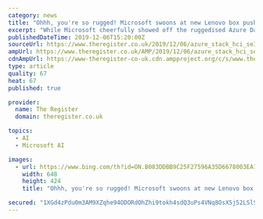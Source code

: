 ```yaml
---
category: news
title: "Ohhh, you're so rugged! Microsoft swoons at new Lenovo box pushing Azure to the edge"
excerpt: "While Microsoft cheerfully showed off the ruggedised Azure Data Box Edge back in October, replete with on-board FPGA to for machine learning, Lenovo's relatively petite 40mm x 215mm x 376mm ThinkSystem SE350 is small enough to be bolted to a wall or stuck on a shelf while doing a good deal more work. Azure Stack HCI is all about virtualized ..."
publishedDateTime: 2019-12-06T15:20:00Z
sourceUrl: https://www.theregister.co.uk/2019/12/06/azure_stack_hci_se350/
ampUrl: https://www.theregister.co.uk/AMP/2019/12/06/azure_stack_hci_se350/
cdnAmpUrl: https://www-theregister-co-uk.cdn.ampproject.org/c/s/www.theregister.co.uk/AMP/2019/12/06/azure_stack_hci_se350/
type: article
quality: 67
heat: 67
published: true

provider:
  name: The Register
  domain: theregister.co.uk

topics:
  - AI
  - Microsoft AI

images:
  - url: https://www.bing.com/th?id=ON.B083DDBB9C25F27596A35D6678003EA1
    width: 648
    height: 424
    title: "Ohhh, you're so rugged! Microsoft swoons at new Lenovo box pushing Azure to the edge"

secured: "1XGd4zPdu0m3AM9XZqhe94ODORdOhZhi9tokh4sdQ3uPs4VNq8OsX5j52LSlS/fabnuSHQbDznn8hWZ+xcRbyBSAc9shvFw8qyo9R0xgdb88JBCxC7Ho4nyaBErBzQHrw3mcHg8Uqcr9UBLuHU15EwmFVDH4v2PEivfpmy5yaHgZWan5+m2m+dHJNbWjIQA+7Cn2xTjzJiNKtZIlHlLowhzDDgbT4en80wV9o+KfcVB9vOBH/QKud8T8DAeR6hmvPCnwGceljLgE1VmwnVVwoQ==;7q5iXCc/cp3yfh7cKZRCzQ=="
---
```


